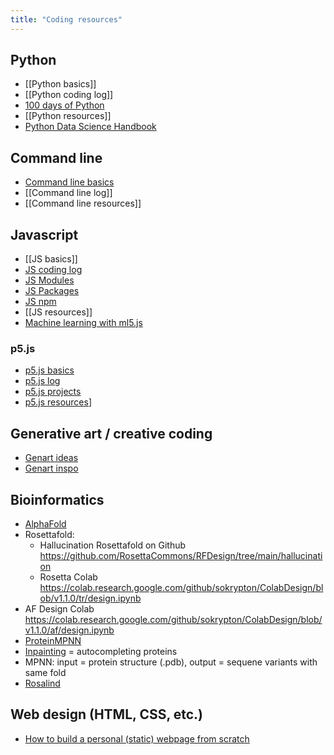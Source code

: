 ```yaml
---
title: "Coding resources"
---
```


## Python
- [[Python basics]]
- [[Python coding log]]
- [100 days of Python](projects/coding/100%20days%20of%20Python.md)
- [[Python resources]]
- [Python Data Science Handbook](https://jakevdp.github.io/PythonDataScienceHandbook/)


## Command line
- [Command line basics](projects/coding/Command%20line%20basics.md)
- [[Command line log]]
- [[Command line resources]]


## Javascript
- [[JS basics]]
- [JS coding log](projects/coding/Javascript%20coding.md)
- [JS Modules](projects/coding/JS%20Modules.md)
- [JS Packages](projects/coding/JS%20Packages.md)
- [JS npm](projects/coding/JS%20npm.md)
- [[JS resources]]
- [Machine learning with ml5.js](projects/coding/Machine%20learning%20with%20ml5.js.md)


### p5.js
- [p5.js basics](projects/coding/p5.js%20basics.md)
- [p5.js log](projects/coding/p5.md)
- [p5.js projects](projects/coding/p5.js%20projects.md)
- [p5.js resources](projects/coding/p5.js%20resources.md)]


## Generative art / creative coding
- [Genart ideas](projects/coding/Genart%20ideas.md)
- [Genart inspo](projects/coding/Genart%20inspo.md)


## Bioinformatics
- [AlphaFold](projects/coding/AlphaFold.md)
- Rosettafold:
	- Hallucination Rosettafold on Github https://github.com/RosettaCommons/RFDesign/tree/main/hallucination
	- Rosetta Colab https://colab.research.google.com/github/sokrypton/ColabDesign/blob/v1.1.0/tr/design.ipynb
- AF Design Colab https://colab.research.google.com/github/sokrypton/ColabDesign/blob/v1.1.0/af/design.ipynb
- [ProteinMPNN](projects/coding/ProteinMPNN.md)
- [Inpainting](https://github.com/RosettaCommons/RFDesign/tree/main/inpainting) = autocompleting proteins 
- MPNN: input = protein structure (.pdb), output = sequene variants with same fold
- [Rosalind](projects/coding/Rosalind.md)


## Web design (HTML, CSS, etc.)
- [How to build a personal (static) webpage from scratch](https://rutar.org/writing/how-to-build-a-personal-webpage-from-scratch/#an-overview-of-static-webpage-development)

